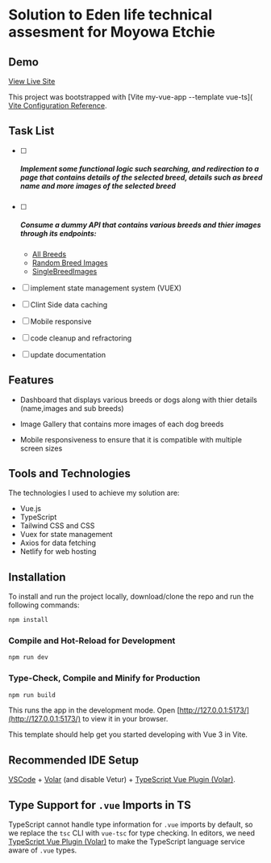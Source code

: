 # Solution to Eden life technical assesment for Moyowa Etchie

## Demo

[View Live Site](https://eden-life-assement-moyowa.netlify.app/)

This project was bootstrapped with [Vite my-vue-app --template vue-ts]( [Vite Configuration Reference](https://vitejs.dev/config/).

## Task List

- [ ] ##### Implement some functional logic such searching, and redirection to a page that contains details of the selected breed, details such as breed name and more images of the selected breed

- [ ] ##### Consume a dummy API that contains various breeds and thier images through its endpoints: 
  + [All Breeds](https://dog.ceo/api/breeds/list/all)
  + [Random Breed Images](https://dog.ceo/api/breeds/image/random/{count})
  + [SingleBreedImages](https://dog.ceo/api/breed/{breed-name}/images/random/{number-of-images-available})

- [ ] implement state management system (VUEX)

- [ ] Clint Side data caching 

- [ ] Mobile responsive

- [ ] code cleanup and refractoring

- [ ] update documentation

## Features 

+ Dashboard that displays various breeds or dogs along with thier details (name,images and sub breeds)

+ Image Gallery that contains more images of each dog breeds

+ Mobile responsiveness to ensure that it is compatible with multiple screen sizes



## Tools and Technologies

The technologies I used to achieve my solution are:
+ Vue.js
+ TypeScript
+ Tailwind CSS and CSS
+ Vuex for state management
+ Axios for data fetching
+ Netlify for web hosting


## Installation

To install and run the project locally, download/clone the repo and run the following commands:

```sh
npm install
```

### Compile and Hot-Reload for Development

```sh
npm run dev
```

### Type-Check, Compile and Minify for Production

```sh
npm run build
```


This runs the app in the development mode. Open [http://127.0.0.1:5173/](http://127.0.0.1:5173/) to view it in your browser.




This template should help get you started developing with Vue 3 in Vite.

## Recommended IDE Setup

[VSCode](https://code.visualstudio.com/) + [Volar](https://marketplace.visualstudio.com/items?itemName=Vue.volar) (and disable Vetur) + [TypeScript Vue Plugin (Volar)](https://marketplace.visualstudio.com/items?itemName=Vue.vscode-typescript-vue-plugin).

## Type Support for `.vue` Imports in TS

TypeScript cannot handle type information for `.vue` imports by default, so we replace the `tsc` CLI with `vue-tsc` for type checking. In editors, we need [TypeScript Vue Plugin (Volar)](https://marketplace.visualstudio.com/items?itemName=Vue.vscode-typescript-vue-plugin) to make the TypeScript language service aware of `.vue` types.

